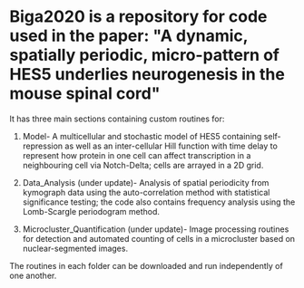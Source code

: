 # Biga2020 is a repository for code used in the paper: "A dynamic, spatially periodic, micro-pattern of HES5 underlies neurogenesis in the mouse spinal cord"

It has three main sections containing custom routines for:

1) Model- A multicellular and stochastic model of HES5 containing self-repression as well as an inter-cellular Hill function with time delay to represent how protein in one cell can affect transcription in a neighbouring cell via Notch-Delta; cells are arrayed in a 2D grid.

2) Data_Analysis (under update)- Analysis of spatial periodicity from kymograph data using the auto-correlation method with statistical significance testing; the code also contains frequency analysis using the Lomb-Scargle periodogram method.

3) Microcluster_Quantification (under update)- Image processing routines for detection and automated counting of cells in a microcluster based on nuclear-segmented images.

The routines in each folder can be downloaded and run independently of one another.
